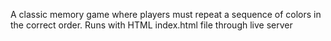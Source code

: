 A classic memory game where players must repeat a sequence of colors in the correct order. 
Runs with HTML index.html file through live server
